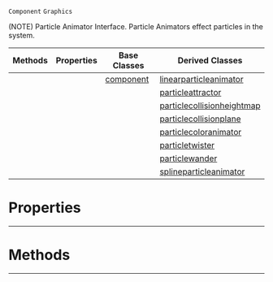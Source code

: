  `Component` `Graphics`



(NOTE) Particle Animator Interface. Particle Animators effect particles in the system.

|Methods|Properties|Base Classes|Derived Classes|
|---|---|---|---|
| | |[component](https://github.com/PlasmaEngine/PlasmaDocs/tree/master/docs/C%2B%2B/code_reference/class_reference/component.markdown)|[linearparticleanimator](https://github.com/PlasmaEngine/PlasmaDocs/tree/master/docs/C%2B%2B/code_reference/class_reference/linearparticleanimator.markdown)|
| | | |[particleattractor](https://github.com/PlasmaEngine/PlasmaDocs/tree/master/docs/C%2B%2B/code_reference/class_reference/particleattractor.markdown)|
| | | |[particlecollisionheightmap](https://github.com/PlasmaEngine/PlasmaDocs/tree/master/docs/C%2B%2B/code_reference/class_reference/particlecollisionheightmap.markdown)|
| | | |[particlecollisionplane](https://github.com/PlasmaEngine/PlasmaDocs/tree/master/docs/C%2B%2B/code_reference/class_reference/particlecollisionplane.markdown)|
| | | |[particlecoloranimator](https://github.com/PlasmaEngine/PlasmaDocs/tree/master/docs/C%2B%2B/code_reference/class_reference/particlecoloranimator.markdown)|
| | | |[particletwister](https://github.com/PlasmaEngine/PlasmaDocs/tree/master/docs/C%2B%2B/code_reference/class_reference/particletwister.markdown)|
| | | |[particlewander](https://github.com/PlasmaEngine/PlasmaDocs/tree/master/docs/C%2B%2B/code_reference/class_reference/particlewander.markdown)|
| | | |[splineparticleanimator](https://github.com/PlasmaEngine/PlasmaDocs/tree/master/docs/C%2B%2B/code_reference/class_reference/splineparticleanimator.markdown)|


 #  Properties


---  
 #  Methods


---  
 

 